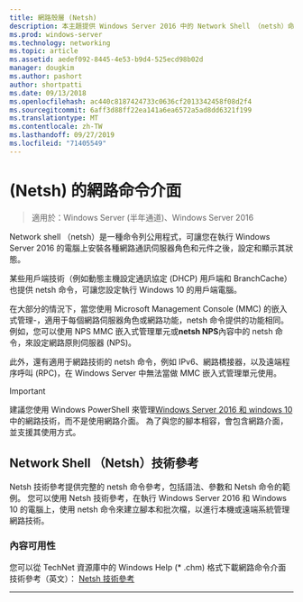 ```yaml
---
title: 網路殼層 (Netsh)
description: 本主題提供 Windows Server 2016 中的 Network Shell （netsh）命令列公用程式的總覽。
ms.prod: windows-server
ms.technology: networking
ms.topic: article
ms.assetid: aedef092-8445-4e53-b9d4-525ecd98b02d
manager: dougkim
ms.author: pashort
author: shortpatti
ms.date: 09/13/2018
ms.openlocfilehash: ac440c8187424733c0636cf2013342458f08d2f4
ms.sourcegitcommit: 6aff3d88ff22ea141a6ea6572a5ad8dd6321f199
ms.translationtype: MT
ms.contentlocale: zh-TW
ms.lasthandoff: 09/27/2019
ms.locfileid: "71405549"
---
```

# <a name="network-shell-netsh"></a>\(Netsh\) 的網路命令介面

>適用於：Windows Server (半年通道)、Windows Server 2016

Network shell （netsh）是一種命令列公用程式，可讓您在執行 Windows Server 2016 的電腦上安裝各種網路通訊伺服器角色和元件之後，設定和顯示其狀態。

某些用戶端技術（例如動態主機設定通訊協定 \(DHCP\) 用戶端和 BranchCache）也提供 netsh 命令，可讓您設定執行 Windows 10 的用戶端電腦。

在大部分的情況下，當您使用 Microsoft Management Console \(MMC\) 的嵌入式管理\-，適用于每個網路伺服器角色或網路功能，netsh 命令提供的功能相同。 例如，您可以使用 NPS MMC 嵌入式管理單元或**netsh NPS**內容中的 netsh 命令，來設定網路原則伺服器 \(NPS\)。

此外，還有適用于網路技術的 netsh 命令，例如 IPv6、網路橋接器，以及遠端程序呼叫 \(RPC\)，在 Windows Server 中無法當做 MMC 嵌入式管理單元使用。

>[!IMPORTANT]
>建議您使用 Windows PowerShell 來管理[Windows Server 2016 和 windows 10](https://technet.microsoft.com/library/mt156917.aspx)中的網路技術，而不是使用網路介面。 為了與您的腳本相容，會包含網路介面，並支援其使用方式。

## <a name="network-shell-netsh-technical-reference"></a>Network Shell （Netsh）技術參考

Netsh 技術參考提供完整的 netsh 命令參考，包括語法、參數和 Netsh 命令的範例。 您可以使用 Netsh 技術參考，在執行 Windows Server 2016 和 Windows 10 的電腦上，使用 netsh 命令來建立腳本和批次檔，以進行本機或遠端系統管理網路技術。  
  
### <a name="content-availability"></a>內容可用性  
  
您可以從 TechNet 資源庫中的 Windows Help \(* .chm\) 格式下載網路命令介面技術參考（英文）： [Netsh 技術參考](https://gallery.technet.microsoft.com/Netsh-Technical-Reference-c46523dc)  
  
---
